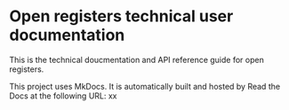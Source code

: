 # Open registers technical user documentation

This is the technical doucmentation and API reference guide for open registers. 

This project uses MkDocs. It is automatically built and hosted by Read the Docs at the following URL: xx 
